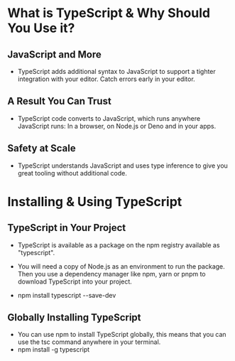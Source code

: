 # What is TypeScript & Why Should You Use it?

## JavaScript and More

- TypeScript adds additional syntax to JavaScript to support a tighter integration with your editor. Catch errors early in your editor.

## A Result You Can Trust

- TypeScript code converts to JavaScript, which runs anywhere JavaScript runs: In a browser, on Node.js or Deno and in your apps.

## Safety at Scale

- TypeScript understands JavaScript and uses type inference to give you great tooling without additional code.

# Installing & Using TypeScript

## TypeScript in Your Project

- TypeScript is available as a package on the npm registry available as "typescript".

- You will need a copy of Node.js as an environment to run the package. Then you use a dependency manager like npm, yarn or pnpm to download TypeScript into your project.

- npm install typescript --save-dev

## Globally Installing TypeScript

- You can use npm to install TypeScript globally, this means that you can use the tsc command anywhere in your terminal.
- npm install -g typescript

